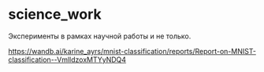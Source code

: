 # science_work

Эксперименты в рамках научной работы и не только.

https://wandb.ai/karine_ayrs/mnist-classification/reports/Report-on-MNIST-classification--VmlldzoxMTYyNDQ4
